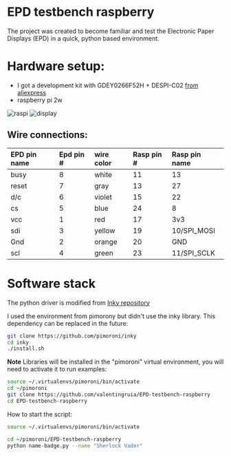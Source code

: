 # EPD testbench raspberry
The project was created to become familiar and test the Electronic Paper Displays (EPD) in a quick, python based environment.

# Hardware setup:
* I got a development kit with GDEY0266F52H + DESPI-C02 [from aliexpress](www.aliexpress.com/item/1005009549160716.html)
* raspberry pi 2w

![raspi](https://github.com/[username]/[reponame]/blob/[branch]/Doc/Images/setup_raspi.jpg?raw=true)
![display](https://github.com/[username]/[reponame]/blob/[branch]/Doc/Images/setup_display.jpg?raw=true)

## Wire connections:
|EPD pin name|Epd pin #|wire color|Rasp pin #|Rasp pin name|
|:---|:---|:---|:---|:---|
|busy|8|white|11|13|
|reset|7|gray |13|27|
|d/c|6|violet|15|22|
|cs|5|blue |24|8|
|vcc|1|red|17|3v3|
|sdi|3|yellow|19|10/SPI_MOSI|
|Gnd|2|orange|20|GND|
|scl|4|green|23|11/SPI_SCLK|


# Software stack
The python driver is modified from [Inky repository](https://github.com/pimoroni/inky/blob/main/inky/inky_jd79668.py)


I used the environment from pimorony but didn't use the inky library. This dependency can be replaced in the future:
```bash
git clone https://github.com/pimoroni/inky
cd inky
./install.sh
```

**Note** Libraries will be installed in the "pimoroni" virtual environment, you will need to activate it to run examples:

```bash
source ~/.virtualenvs/pimoroni/bin/activate
cd ~/pimoroni
git clone https://github.com/valentingruia/EPD-testbench-raspberry
cd EPD-testbench-raspberry
```

How to start the script:
```bash
source ~/.virtualenvs/pimoroni/bin/activate

cd ~/pimoroni/EPD-testbench-raspberry
python name-badge.py --name "Sherlock Vader"
```
